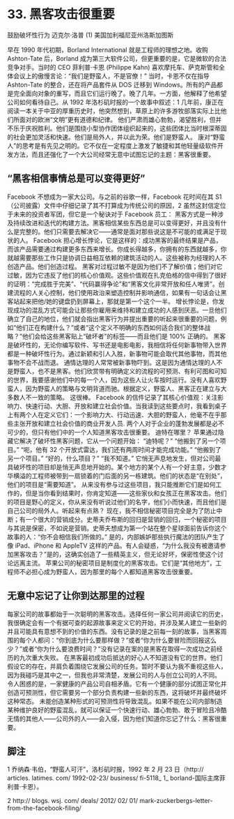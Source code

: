 # 33. 黑客攻击很重要
鼓励破坏性行为
迈克尔·洛普
(1)
美国加利福尼亚州洛斯加图斯

早在 1990 年代初期，Borland International 就是工程师的理想之地。收购 Ashton-Tate 后，Borland 成为第三大软件公司，但更重要的是，它是微软的合法竞争对手。当时的 CEO 菲利普·卡恩 (Philippe Kahn) 喜欢摩托车、萨克斯管和全体会议上的傲慢言论：“我们是野蛮人，不是官僚！”
当时，卡恩不仅在指导 Ashton-Tate 的整合，还在将产品套件从 DOS 迁移到 Windows。所有的产品都是完全面向对象的重写，而且它们运行晚了。晚了几年。一方面，他解释了他希望公司如何看待自己。从 1992 年洛杉矶时报的一个故事中叙述：1
几年前，康正在阅读一本关于中亚的厚重历史时，他突然想到，草原上的许多游牧部落实际上比他们所面对的欧洲“文明”更有道德和纪律。
他们严肃而雄心勃勃，渴望胜利，但并不乐于庆祝胜利。他们是围绕小型协作团体组织起来的，这些团体比当时根深蒂固的社会更加灵活和快速。他们是局外人，并以此为荣。他们是野蛮人。
康对“野蛮人”的思考是有先见之明的。它不仅在一定程度上激发了敏捷和其他轻量级软件开发方法，而且还强化了一个大公司经常无意中试图忘记的主题：黑客很重要。

## “黑客相信事情总是可以变得更好”

Facebook 不想成为一家大公司。与之前的谷歌一样，Facebook 花时间在其 S1（公司披露）文件中仔细记录了其不打算成为传统公司的原因，2 虽然这封信定位于未来的投资者军团，但它是一个秘诀对于 Facebook 员工：
黑客方式是一种涉及持续改进和迭代的构建方法。黑客相信某些东西总是可以变得更好，并且没有什么是完整的。他们只需要去解决它——通常是面对那些说这是不可能的或满足于现状的人。
Facebook 担心增长悖论，它是这样的：成功黑客的最终结果是产品，而该产品需要通过构建更多东西来增长。你成长得越多，你拥有的东西就越多，你就越需要那些工作只是协调日益相互依赖的建筑活动的人。这些被称为经理的人不创造产品。他们创造过程。
黑客对过程过敏不是因为他们不了解价值；他们对它过敏，因为它违反了他们的核心价值观。这些价值观在扎克伯格的信中得到了很好的证明：“完成胜于完美”、“代码赢得争论”和“黑客文化非常开放和任人唯贤”。创建流程的人关心控制，他们使用政治来塑造控制并影响通信，如果有一句话会让黑客站起来把他/她的键盘扔到屏幕上，那就是第一个这个一半。
增长悖论是，你发现成功的混乱方式可能会让那些你雇用来维持和建立成功的人感到厌恶。一旦他们确立了自己的地位，他们就会指出黑客行为并提出重要的听起来很重要的问题，例如“他们正在构建什么？”或者“这个定义不明确的东西如何适合我们的整体战略？”他们会给这些黑客贴上“破坏者”的标签——而且他们是 100% 正确的。
黑客是破坏性的，无论你编写软件、写书还是电影电影，我相信将任何新事物带入世界都是一种破坏性行为。通过新颖和引人入胜，新事物可能会取代其他事物，而其他事物不会不战而退。
通情达理的人常常被新事物吓到。这是因为通情达理的人不是野蛮人，也不是黑客。他们欣赏带有明确定义的流程的可预测、有利可图和可知的世界，我要感谢他们中的每一个人，因为这些人让火车按时运行。没有人喜欢野蛮人，因为野蛮人的策略与文明背道而驰。根据定义，野蛮人、黑客正在建立与大多数人不一致的策略。
这很棒。
Facebook 的信件记录了其核心价值观：关注影响力、快速行动、大胆、开放和建立社会价值。当我读到这些要点时，我看到桌子上有两个人在定义它们：一个影响力大、行动迅速、大胆的野蛮人，他毫不在乎那些主张开放和建立社会价值的商业开发人员.
两个人对于企业的蓬勃发展都是必不可少的，但只有他们中的一个人知道黑客攻击很重要。
迪特在哪里？
苹果通过隐藏它解决了破坏性黑客问题，它从一个问题开始：
“迪特呢？”
“他搬到了另一个项目。”
“呃，他有 32 个开放式雷达，我们还有两周时间才能完成功能。”
“他搬到了另一个项目。”
“好的，什么项目？”
“我不知道。”
它悄无声息地发生，但对公司最具破坏性的项目却是悄无声息地开始的。某个地方的某个人有一个好主意，少数才华横溢的工程师被带到一扇锁着的门后面的另一栋建筑。他们的状态是“在别处”，他们的项目是“需要知道”。
从来没有参与过这些项目，我只能推断它们是如何工作的，但是当你看到结果时，你肯定知道——这些家伙和女孩正在黑客攻击。他们的项目是野心的定义，你从来没有听说过他们的名字，他们小而快速，而且他们是自己公司的局外人。听起来有点熟？
现在，我不相信秘密项目完全是为了防止中断；有一个很大的营销成分。史蒂夫乔布斯的回归是营销的回归，一个秘密的项目与其说是保密，不如说是营销。史蒂夫想成为第一个站在整个星球面前告诉你这个故事的人：“你不会相信我们所做的。”
是的，内部嫉妒那些执行魔法的团队产生了像 iPad、iPhone 和 AppleTV 这样的产品。有人会疑惑，“为什么我没有被邀请参加黑客攻击？”是的，这确实创造了一些精英主义，但无论好坏，保密性使这个讨论远离主流。
苹果公司的秘密项目是制度化的黑客攻击。它们是“其他地方”，工程师不必担心成为野蛮人，因为那里的每个人都知道黑客攻击很重要。

## 无意中忘记了让你到达那里的过程

每家公司的故事都始于一次聪明的黑客攻击。选择任何一家公司并阅读它的历史，我很确定会有一个有据可查的起源故事来定义它的开始，并涉及某人建立一些新的并且可能具有意想不到的价值的东西。没有记录的是之前每一刻的故事，当黑客周围的每个人都问：“你到底为什么要那样做？”或者“你为什么要冒险而回报这么少？”或者“你为什么要浪费时间？”没有记录在案的是黑客在取得一次成功之前经历的九次重大失败。
在黑客最初成功后抵达的好心人不知道没有它的世界。他们假设它的存在，并肩负着围绕它发展公司的任务。暂时不要认为我不重视这些人，因为我碰巧是其中之一，但我也非常清楚，发展公司的人与创立公司的人不同。
令人困惑的是，一家健康的产品公司自相矛盾。它有一个健康的部分试图正常化并创造可预测性，但它需要另一个部分负责构建一些新的东西，这将破坏并最终破坏这种常态。
未能创造某种形式的可预测性将导致混乱。如果不能在公司内部制造某种维护良好的野蛮混乱，就可以保证一个快速行动、雄心勃勃、敢于冒险且冷酷无情的其他人——公司外的人——会入侵，因为他们知道你忘记了什么：黑客很重要。

## 脚注

1
乔纳森·韦伯，“野蛮人可汗”，洛杉矶时报，1992 年 2 月 23 日（http:// articles. latimes. com/ 1992-02-23/ business/ fi-5118_ 1_ borland-国际主席菲利普·卡恩）。

2
http:// blogs. wsj. com/ deals/ 2012/ 02/ 01/ mark-zuckerbergs-letter-from-the-facebook-filing/